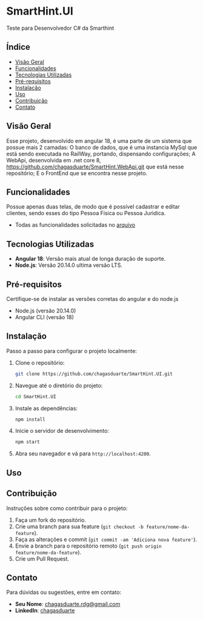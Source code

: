 # SmartHint.UI
Teste para Desenvolvedor C# da Smarthint

## Índice

- [Visão Geral](#visão-geral)
- [Funcionalidades](#funcionalidades)
- [Tecnologias Utilizadas](#tecnologias-utilizadas)
- [Pré-requisitos](#pré-requisitos)
- [Instalação](#instalação)
- [Uso](#uso)
- [Contribuição](#contribuição)
- [Contato](#contato)

## Visão Geral

Esse projeto, desenvolvido em angular 18, é uma parte de um sistema que possue mais 2 camadas: O banco de dados, que é uma instancia MySql que está sendo executada no RailWay, portando, dispensando configurações;
A WebApi, desenvolvida em .net core 8, https://github.com/chagasduarte/SmartHint.WebApi.git que está nesse repositório; E o FrontEnd que se encontra nesse projeto.
## Funcionalidades
Possue apenas duas telas, de modo que é possível cadastrar e editar clientes, sendo esses do tipo Pessoa Física ou Pessoa Juridica.
- Todas as funcionalidades solicitadas no <a href="./SmartHint - Teste desenvolvedor(a) .Net.pdf">arquivo</a>

## Tecnologias Utilizadas

- **Angular 18**: Versão mais atual de longa duração de suporte.
- **Node.js**: Versão 20.14.0 ultima versão LTS.

## Pré-requisitos

Certifique-se de instalar as versões corretas do angular e do node.js

- Node.js (versão 20.14.0)
- Angular CLI (versão 18)

## Instalação

Passo a passo para configurar o projeto localmente:

1. Clone o repositório:
    ```bash
    git clone https://github.com/chagasduarte/SmartHint.UI.git
    ```
2. Navegue até o diretório do projeto:
    ```bash
    cd SmartHint.UI
    ```
3. Instale as dependências:
    ```bash
    npm install
    ```
4. Inicie o servidor de desenvolvimento:
    ```bash
    npm start
    ```
5. Abra seu navegador e vá para `http://localhost:4200`.

## Uso


## Contribuição

Instruções sobre como contribuir para o projeto:

1. Faça um fork do repositório.
2. Crie uma branch para sua feature (`git checkout -b feature/nome-da-feature`).
3. Faça as alterações e commit (`git commit -am 'Adiciona nova feature'`).
4. Envie a branch para o repositório remoto (`git push origin feature/nome-da-feature`).
5. Crie um Pull Request.

## Contato

Para dúvidas ou sugestões, entre em contato:

- **Seu Nome**: chagasduarte.rdg@gmail.com
- **LinkedIn**: [chagasduarte](https://linkedin.com/in/chagasduarte)
